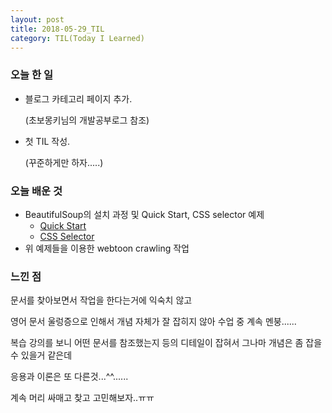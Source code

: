 ```yaml
---
layout: post
title: 2018-05-29_TIL
category: TIL(Today I Learned)
---
```




### 오늘 한 일

- 블로그 카테고리 페이지 추가.

  (초보몽키님의 개발공부로그 참조)

- 첫 TIL 작성.

  (꾸준하게만 하자.....)





### 오늘 배운 것

- BeautifulSoup의 설치 과정 및 Quick Start, CSS selector 예제
  - [Quick Start](https://www.crummy.com/software/BeautifulSoup/bs4/doc/#quick-start)
  - [CSS Selector](https://www.crummy.com/software/BeautifulSoup/bs4/doc/#css-selectors)
- 위 예제들을 이용한 webtoon crawling 작업





### 느낀 점

문서를 찾아보면서 작업을 한다는거에 익숙치 않고

영어 문서 울렁증으로 인해서 개념 자체가 잘 잡히지 않아 수업 중 계속 멘붕......

복습 강의를 보니 어떤 문서를 참조했는지 등의 디테일이 잡혀서 그나마 개념은 좀 잡을수 있을거 같은데

응용과 이론은 또 다른것...^^......

계속 머리 싸매고 찾고 고민해보자..ㅠㅠ
